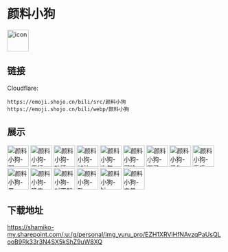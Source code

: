 # 颜料小狗
<img src="https://emoji.shojo.cn/bili/src/颜料小狗/icon.png" width="50" height="50" alt="icon">

## 链接
Cloudflare:
```
https://emoji.shojo.cn/bili/src/颜料小狗
https://emoji.shojo.cn/bili/webp/颜料小狗
```
## 展示
<img src="https://emoji.shojo.cn/bili/src/颜料小狗/颜料小狗-耶.png" width="50" height="50" alt="颜料小狗-耶">
<img src="https://emoji.shojo.cn/bili/src/颜料小狗/颜料小狗-干杯.png" width="50" height="50" alt="颜料小狗-干杯">
<img src="https://emoji.shojo.cn/bili/src/颜料小狗/颜料小狗-功德.png" width="50" height="50" alt="颜料小狗-功德">
<img src="https://emoji.shojo.cn/bili/src/颜料小狗/颜料小狗-加油.png" width="50" height="50" alt="颜料小狗-加油">
<img src="https://emoji.shojo.cn/bili/src/颜料小狗/颜料小狗-生气.png" width="50" height="50" alt="颜料小狗-生气">
<img src="https://emoji.shojo.cn/bili/src/颜料小狗/颜料小狗-可怜.png" width="50" height="50" alt="颜料小狗-可怜">
<img src="https://emoji.shojo.cn/bili/src/颜料小狗/颜料小狗-哭了.png" width="50" height="50" alt="颜料小狗-哭了">
<img src="https://emoji.shojo.cn/bili/src/颜料小狗/颜料小狗-爱你.png" width="50" height="50" alt="颜料小狗-爱你">
<img src="https://emoji.shojo.cn/bili/src/颜料小狗/颜料小狗-无语.png" width="50" height="50" alt="颜料小狗-无语">
<img src="https://emoji.shojo.cn/bili/src/颜料小狗/颜料小狗-晕.png" width="50" height="50" alt="颜料小狗-晕">
<img src="https://emoji.shojo.cn/bili/src/颜料小狗/颜料小狗-晚安.png" width="50" height="50" alt="颜料小狗-晚安">
<img src="https://emoji.shojo.cn/bili/src/颜料小狗/颜料小狗-对不起.png" width="50" height="50" alt="颜料小狗-对不起">
<img src="https://emoji.shojo.cn/bili/src/颜料小狗/颜料小狗-酷.png" width="50" height="50" alt="颜料小狗-酷">
<img src="https://emoji.shojo.cn/bili/src/颜料小狗/颜料小狗-hi.png" width="50" height="50" alt="颜料小狗-hi">
<img src="https://emoji.shojo.cn/bili/src/颜料小狗/颜料小狗-害羞.png" width="50" height="50" alt="颜料小狗-害羞">

## 下载地址

https://shamiko-my.sharepoint.com/:u:/g/personal/img_yuru_pro/EZH1XRViHfNAvzqPaUsQLooB9Rk33r3N4SX5kShZ9uW8XQ